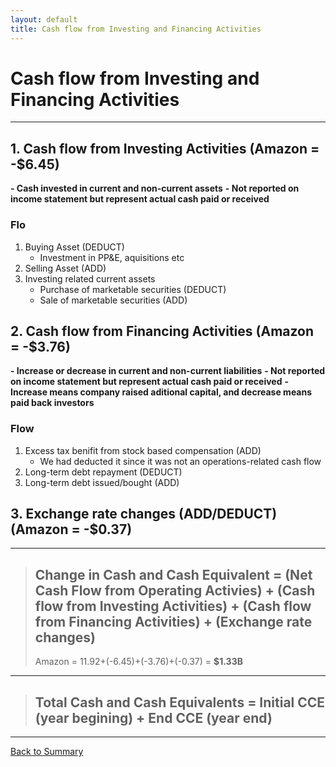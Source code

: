```yaml
---
layout: default
title: Cash flow from Investing and Financing Activities
---
```


# Cash flow from Investing and Financing Activities
---

## 1. Cash flow from Investing Activities (Amazon = -$6.45)
**- Cash invested in current and non-current assets**
**- Not reported on income statement but represent actual cash paid or received**

### Flo
1.  Buying Asset (DEDUCT)
    - Investment in PP&E, aquisitions etc
2.  Selling Asset (ADD)
3.  Investing related current assets
    - Purchase of marketable securities (DEDUCT)
    - Sale of marketable securities (ADD)

## 2. Cash flow from Financing Activities (Amazon = -$3.76)
**- Increase or decrease in current and non-current liabilities**
**- Not reported on income statement but represent actual cash paid or received**
**-Increase means company raised aditional capital, and decrease means paid back investors**

### Flow
1. Excess tax benifit from stock based compensation (ADD)
    - We had deducted it since it was not an operations-related cash flow
2. Long-term debt repayment (DEDUCT)
3. Long-term debt issued/bought (ADD)

## 3. Exchange rate changes (ADD/DEDUCT) (Amazon = -$0.37)

---
> ## Change in Cash and Cash Equivalent = (Net Cash Flow from Operating Activies) + (Cash flow from Investing Activities) + (Cash flow from Financing Activities) + (Exchange rate changes) 
> Amazon = 11.92+(-6.45)+(-3.76)+(-0.37) = **$1.33B**  
---
> ## Total Cash and Cash Equivalents = Initial CCE (year begining) + End CCE (year end)

---

<a href="/" name="#user-content-ratios">Back to Summary</a>